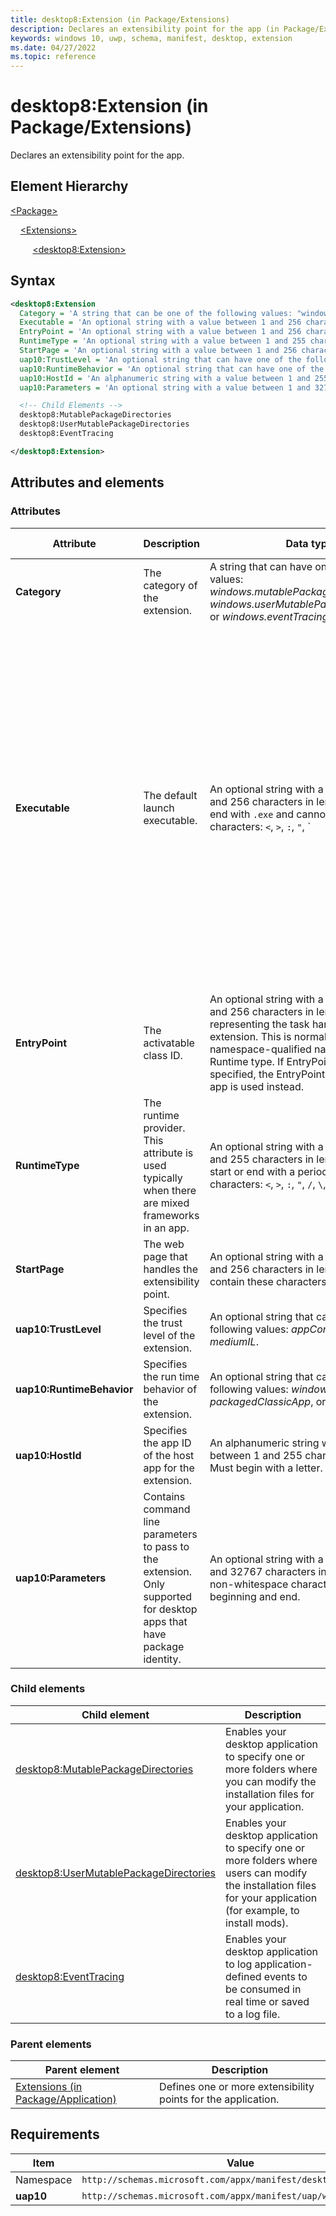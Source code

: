 ```yaml
---
title: desktop8:Extension (in Package/Extensions)
description: Declares an extensibility point for the app (in Package/Extensions; desktop8:Extension).
keywords: windows 10, uwp, schema, manifest, desktop, extension
ms.date: 04/27/2022
ms.topic: reference
---
```


# desktop8:Extension (in Package/Extensions)

Declares an extensibility point for the app.

## Element Hierarchy

[\<Package\>](element-package.md)

&nbsp;&nbsp;&nbsp;&nbsp;[\<Extensions\>](element-extensions.md)

&nbsp;&nbsp;&nbsp;&nbsp; &nbsp;&nbsp;&nbsp;&nbsp;[\<desktop8:Extension\>](element-desktop8-extension.md)

## Syntax

```xml
<desktop8:Extension
  Category = 'A string that can be one of the following values: "windows.mutablePackageDirectories", "windows.userMutablePackageDirectories", or "windows.eventTracing".'
  Executable = 'An optional string with a value between 1 and 256 characters in length that must end with ".exe" and cannot contain these characters: <, >, :, ", |, ?, or *. It specifies the default executable for the extension. If not specified, the executable defined for the app is used.  If specified, the EntryPoint property is also used. If that EntryPoint property isnt specified, the EntryPoint defined for the app is used.'
  EntryPoint = 'An optional string with a value between 1 and 256 characters in length, representing the  task handling the extension. This is normally the fully namespace-qualified name of a Windows Runtime type. If EntryPoint is not specified, the EntryPoint defined for the app is used instead.'
  RuntimeType = 'An optional string with a value between 1 and 255 characters in length that cannot start or end with a period or contain these characters: <, >, :, ", /, \, |, ?, or *.'
  StartPage = 'An optional string with a value between 1 and 256 characters in length that cannot contain these characters: <, >, :, ", |, ?, or *.'
  uap10:TrustLevel = 'An optional string that can have one of the following values: "appContainer" or "mediumIL".'
  uap10:RuntimeBehavior = 'An optional string that can have one of the following values: "windowsApp", "packagedClassicApp", or "win32App".'
  uap10:HostId = 'An alphanumeric string with a value between 1 and 255 characters in length. Must begin with a letter.'
  uap10:Parameters = 'An optional string with a value between 1 and 32767 characters in length with a non-whitespace character at its beginning and end.' >

  <!-- Child Elements -->
  desktop8:MutablePackageDirectories
  desktop8:UserMutablePackageDirectories
  desktop8:EventTracing

</desktop8:Extension>
```

## Attributes and elements

### Attributes

| Attribute | Description | Data type | Required | Default value |
|-|-|-|-|-|
| **Category** | The category of the extension. | A string that can have one of the following values: *windows.mutablePackageDirectories*, *windows.userMutablePackageDirectories*, or *windows.eventTracing*. | Yes |  |
| **Executable** | The default launch executable. | An optional string with a value between 1 and 256 characters in length that must end with `.exe` and cannot contain these characters: `<`, `>`, `:`, `"`, `|`, `?`, or `*`. It specifies the default executable for the extension. If not specified, the executable defined for the app is used.  If specified, the EntryPoint property is also used. If that EntryPoint property isnt specified, the EntryPoint defined for the app is used. | No |  |
| **EntryPoint** | The activatable class ID. | An optional string with a value between 1 and 256 characters in length, representing the  task handling the extension. This is normally the fully namespace-qualified name of a Windows Runtime type. If EntryPoint is not specified, the EntryPoint defined for the app is used instead. | No |  |
| **RuntimeType** | The runtime provider. This attribute is used typically when there are mixed frameworks in an app. | An optional string with a value between 1 and 255 characters in length that cannot start or end with a period or contain these characters: `<`, `>`, `:`, `"`, `/`, `\`, `|`, `?`, or `*`. | No |  |
| **StartPage** | The web page that handles the extensibility point. | An optional string with a value between 1 and 256 characters in length that cannot contain these characters: `<`, `>`, `:`, `"`, `|`, `?`, or `*`. | No |  |
| **uap10:TrustLevel** | Specifies the trust level of the extension. | An optional string that can have one of the following values: *appContainer* or *mediumIL*. | No |  |
| **uap10:RuntimeBehavior** | Specifies the run time behavior of the extension. | An optional string that can have one of the following values: *windowsApp*, *packagedClassicApp*, or *win32App*. | No |  |
| **uap10:HostId** | Specifies the app ID of the host app for the extension. | An alphanumeric string with a value between 1 and 255 characters in length. Must begin with a letter. | No |  |
| **uap10:Parameters** | Contains command line parameters to pass to the extension. Only supported for desktop apps that have package identity. | An optional string with a value between 1 and 32767 characters in length with a non-whitespace character at its beginning and end. | No |  |

### Child elements

| Child element | Description |
|-|-|
| [desktop8:MutablePackageDirectories](element-desktop8-mutablepackagedirectories.md) | Enables your desktop application to specify one or more folders where you can modify the installation files for your application. |
| [desktop8:UserMutablePackageDirectories](element-desktop8-usermutablepackagedirectories.md) | Enables your desktop application to specify one or more folders where users can modify the installation files for your application (for example, to install mods). |
| [desktop8:EventTracing](element-desktop8-eventtracing.md) | Enables your desktop application to log application-defined events to be consumed in real time or saved to a log file. |

### Parent elements

| Parent element | Description |
|-|-|
| [Extensions (in Package/Application)](element-1-extensions.md) | Defines one or more extensibility points for the application. |

## Requirements

| Item  | Value  |
|--|--|
| Namespace | `http://schemas.microsoft.com/appx/manifest/desktop/windows10/8` |
| **uap10** | `http://schemas.microsoft.com/appx/manifest/uap/windows10/10` |
